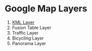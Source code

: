 # Google Map Layers

 1. [KML Layer](http://github.com/fungio/fungio-google-map/blob/master/doc/usage/layers/kml_layer.md)
 2. Fusion Table Layer
 3. Traffic Layer
 4. Bicycling Layer
 5. Panorama Layer
